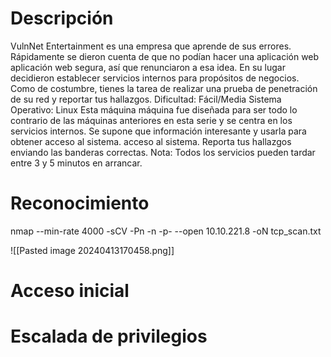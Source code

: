 # Descripción

VulnNet Entertainment es una empresa que aprende 
de sus errores. Rápidamente se dieron cuenta de que no podían hacer una aplicación web
 aplicación web segura, así que renunciaron a esa idea. En su lugar 
decidieron establecer servicios internos para propósitos de negocios. Como de costumbre, 
tienes la tarea de realizar una prueba de penetración de su red y reportar 
tus hallazgos. 
Dificultad: Fácil/Media
Sistema Operativo: Linux
Esta máquina máquina fue diseñada para ser todo lo contrario de las máquinas anteriores 
en esta serie y se centra en los servicios internos. Se supone que información interesante y usarla para obtener acceso al sistema. acceso al sistema. Reporta tus hallazgos enviando las banderas correctas. 
Nota: Todos los servicios pueden tardar entre 3 y 5 minutos en arrancar.

# Reconocimiento

nmap --min-rate 4000 -sCV -Pn -n -p- --open 10.10.221.8 -oN tcp_scan.txt

![[Pasted image 20240413170458.png]]
# Acceso inicial


# Escalada de privilegios
